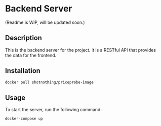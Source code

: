 # Backend Server

(Readme is WIP, will be updated soon.)

## Description

This is the backend server for the project. It is a RESTful API that provides the data for the frontend.

## Installation

```bash
docker pull shotnothing/priceprobe-image
```

## Usage

To start the server, run the following command:

```bash
docker-compose up
```
